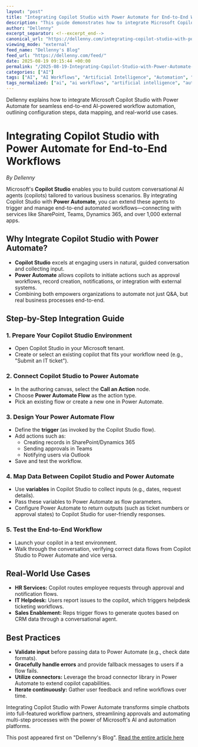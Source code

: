```yaml
---
layout: "post"
title: "Integrating Copilot Studio with Power Automate for End-to-End Workflows"
description: "This guide demonstrates how to integrate Microsoft Copilot Studio with Power Automate to build conversational AI agents that trigger automated workflows across platforms such as SharePoint, Teams, and Dynamics 365. You'll learn setup steps, data mapping techniques, and best practices for combining conversational AI with workflow automation."
author: "Dellenny"
excerpt_separator: <!--excerpt_end-->
canonical_url: "https://dellenny.com/integrating-copilot-studio-with-power-automate-for-end-to-end-workflows/"
viewing_mode: "external"
feed_name: "Dellenny's Blog"
feed_url: "https://dellenny.com/feed/"
date: 2025-08-19 09:15:44 +00:00
permalink: "/2025-08-19-Integrating-Copilot-Studio-with-Power-Automate-for-End-to-End-Workflows.html"
categories: ["AI"]
tags: ["AI", "AI Workflows", "Artificial Intelligence", "Automation", "Business Process Automation", "Conversational AI", "Copilot", "Copilot Studio", "Custom Copilot", "Dynamics 365", "Low Code", "Microsoft Power Platform", "Posts", "Power Automate", "SharePoint Integration", "Teams Integration", "Variables Mapping", "Workflow Orchestration", "Workflow Testing"]
tags_normalized: ["ai", "ai workflows", "artificial intelligence", "automation", "business process automation", "conversational ai", "copilot", "copilot studio", "custom copilot", "dynamics 365", "low code", "microsoft power platform", "posts", "power automate", "sharepoint integration", "teams integration", "variables mapping", "workflow orchestration", "workflow testing"]
---
```


Dellenny explains how to integrate Microsoft Copilot Studio with Power Automate for seamless end-to-end AI-powered workflow automation, outlining configuration steps, data mapping, and real-world use cases.<!--excerpt_end-->

# Integrating Copilot Studio with Power Automate for End-to-End Workflows

*By Dellenny*

Microsoft's **Copilot Studio** enables you to build custom conversational AI agents (copilots) tailored to various business scenarios. By integrating Copilot Studio with **Power Automate**, you can extend these agents to trigger and manage end-to-end automated workflows—connecting with services like SharePoint, Teams, Dynamics 365, and over 1,000 external apps.

## Why Integrate Copilot Studio with Power Automate?

- **Copilot Studio** excels at engaging users in natural, guided conversation and collecting input.
- **Power Automate** allows copilots to initiate actions such as approval workflows, record creation, notifications, or integration with external systems.
- Combining both empowers organizations to automate not just Q&A, but real business processes end-to-end.

## Step-by-Step Integration Guide

### 1. Prepare Your Copilot Studio Environment

- Open Copilot Studio in your Microsoft tenant.
- Create or select an existing copilot that fits your workflow need (e.g., "Submit an IT ticket").

### 2. Connect Copilot Studio to Power Automate

- In the authoring canvas, select the **Call an Action** node.
- Choose **Power Automate Flow** as the action type.
- Pick an existing flow or create a new one in Power Automate.

### 3. Design Your Power Automate Flow

- Define the **trigger** (as invoked by the Copilot Studio flow).
- Add actions such as:
  - Creating records in SharePoint/Dynamics 365
  - Sending approvals in Teams
  - Notifying users via Outlook
- Save and test the workflow.

### 4. Map Data Between Copilot Studio and Power Automate

- Use **variables** in Copilot Studio to collect inputs (e.g., dates, request details).
- Pass these variables to Power Automate as flow parameters.
- Configure Power Automate to return outputs (such as ticket numbers or approval states) to Copilot Studio for user-friendly responses.

### 5. Test the End-to-End Workflow

- Launch your copilot in a test environment.
- Walk through the conversation, verifying correct data flows from Copilot Studio to Power Automate and vice versa.

## Real-World Use Cases

- **HR Services:** Copilot routes employee requests through approval and notification flows.
- **IT Helpdesk:** Users report issues to the copilot, which triggers helpdesk ticketing workflows.
- **Sales Enablement:** Reps trigger flows to generate quotes based on CRM data through a conversational agent.

## Best Practices

- **Validate input** before passing data to Power Automate (e.g., check date formats).
- **Gracefully handle errors** and provide fallback messages to users if a flow fails.
- **Utilize connectors:** Leverage the broad connector library in Power Automate to extend copilot capabilities.
- **Iterate continuously:** Gather user feedback and refine workflows over time.

Integrating Copilot Studio with Power Automate transforms simple chatbots into full-featured workflow partners, streamlining approvals and automating multi-step processes with the power of Microsoft's AI and automation platforms.

This post appeared first on "Dellenny's Blog". [Read the entire article here](https://dellenny.com/integrating-copilot-studio-with-power-automate-for-end-to-end-workflows/)
